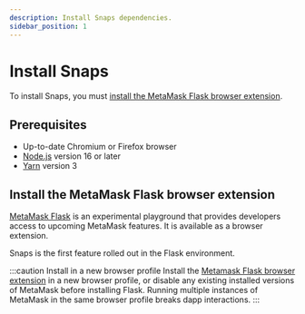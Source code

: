 ```yaml
---
description: Install Snaps dependencies.
sidebar_position: 1
---
```


# Install Snaps

To install Snaps, you must [install the MetaMask Flask browser extension](#install-the-metamask-flask-browser-extension).

## Prerequisites

- Up-to-date Chromium or Firefox browser
- [Node.js](https://nodejs.org/) version 16 or later
- [Yarn](https://yarnpkg.com/) version 3

## Install the MetaMask Flask browser extension

[MetaMask Flask](https://metamask.io/flask/) is an experimental playground that provides developers 
access to upcoming MetaMask features. It is available as a browser extension.

Snaps is the first feature rolled out in the Flask environment.

:::caution Install in a new browser profile
Install the [Metamask Flask browser extension](https://chrome.google.com/webstore/detail/metamask-flask-developmen/ljfoeinjpaedjfecbmggjgodbgkmjkjk) in a new browser profile, or disable any existing installed versions of MetaMask before installing
Flask. Running multiple instances of MetaMask in the same browser profile breaks dapp interactions.
:::
